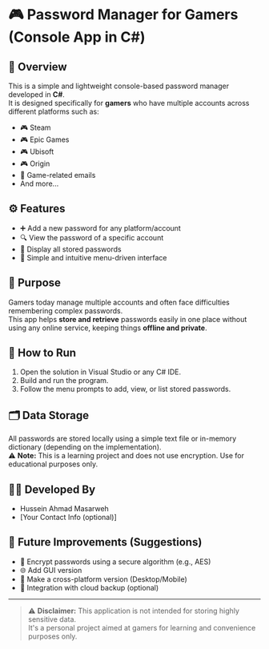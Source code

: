 # 🎮 Password Manager for Gamers (Console App in C#)

## 📌 Overview
This is a simple and lightweight console-based password manager developed in **C#**.  
It is designed specifically for **gamers** who have multiple accounts across different platforms such as:

- 🎮 Steam  
- 🎮 Epic Games  
- 🎮 Ubisoft  
- 🎮 Origin  
- 📧 Game-related emails  
- And more...

## ⚙️ Features
- ➕ Add a new password for any platform/account  
- 🔍 View the password of a specific account  
- 📜 Display all stored passwords  
- 🧠 Simple and intuitive menu-driven interface

## 🎯 Purpose
Gamers today manage multiple accounts and often face difficulties remembering complex passwords.  
This app helps **store and retrieve** passwords easily in one place without using any online service, keeping things **offline and private**.

## 🚀 How to Run
1. Open the solution in Visual Studio or any C# IDE.
2. Build and run the program.
3. Follow the menu prompts to add, view, or list stored passwords.

## 🗂️ Data Storage
All passwords are stored locally using a simple text file or in-memory dictionary (depending on the implementation).  
⚠️ **Note:** This is a learning project and does not use encryption. Use for educational purposes only.

## 👨‍💻 Developed By
- Hussein Ahmad Masarweh  
- [Your Contact Info (optional)]

## 📌 Future Improvements (Suggestions)
- 🔐 Encrypt passwords using a secure algorithm (e.g., AES)
- 🌐 Add GUI version
- 📱 Make a cross-platform version (Desktop/Mobile)
- 🧩 Integration with cloud backup (optional)

---

> ⚠️ **Disclaimer:** This application is not intended for storing highly sensitive data.  
> It's a personal project aimed at gamers for learning and convenience purposes only.
